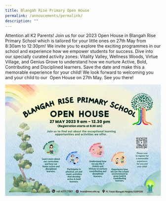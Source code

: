 ```yaml
---
title: Blangah Rise Primary Open House
permalink: /annoucements/permalink/
description: ""
---
```

Attention all K2 Parents! Join us for our 2023 Open House in Blangah Rise Primary School which is tailored for your little ones on 27th May from 8:30am to 12:30pm! We invite you to explore the exciting programmes in our school and experience how we empower students for success. Dive into our specially curated activity zones: Vitality Valley, Wellness Woods, Virtue Village, and Genius Grove to understand how we nurture Active, Bold, Contributing and Disciplined learners. Save the date and make this a memorable experience for your child! We look forward to welcoming you and your child to our  Open House on 27th May. See you there!

![](/images/2023%20Photos/open%20house.jpg)